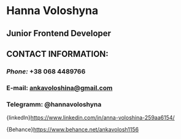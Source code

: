 # Hanna Voloshyna

## Junior Frontend Developer 

## **CONTACT INFORMATION:**

### ***Phone:*** +38 068 4489766
### E-mail: ankavoloshina@gmail.com
### Telegramm: @hannavoloshyna
{linkedln}<https://www.linkedin.com/in/anna-voloshina-259aa6154/>

{Behance}<https://www.behance.net/ankavolosh1156>

